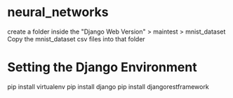 # neural_networks
create a folder inside the "Django Web Version" > maintest > mnist_dataset
Copy the mnist_dataset csv files into that folder
# Setting the Django Environment
pip install virtualenv
pip install django
pip install djangorestframework
